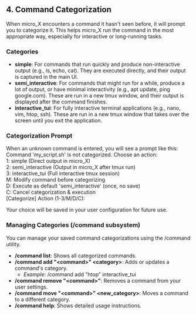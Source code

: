 ## **4\. Command Categorization**

When micro\_X encounters a command it hasn't seen before, it will prompt you to categorize it. This helps micro\_X run the command in the most appropriate way, especially for interactive or long-running tasks.

### **Categories**

* **simple**: For commands that run quickly and produce non-interactive output (e.g., ls, echo, cat). They are executed directly, and their output is captured in the main UI.  
* **semi\_interactive**: For commands that might run for a while, produce a lot of output, or have minimal interactivity (e.g., apt update, ping google.com). These are run in a new tmux window, and their output is displayed after the command finishes.  
* **interactive\_tui**: For fully interactive terminal applications (e.g., nano, vim, htop, ssh). These are run in a new tmux window that takes over the screen until you exit the application.

### **Categorization Prompt**

When an unknown command is entered, you will see a prompt like this:  
Command 'my\_script.sh' is not categorized. Choose an action:  
1: simple (Direct output in micro\_X)  
2: semi\_interactive (Output in micro\_X after tmux run)  
3: interactive\_tui (Full interactive tmux session)  
M: Modify command before categorizing  
D: Execute as default 'semi\_interactive' (once, no save)  
C: Cancel categorization & execution  
\[Categorize\] Action (1-3/M/D/C):

Your choice will be saved in your user configuration for future use.

### **Managing Categories (/command subsystem)**

You can manage your saved command categorizations using the /command utility.

* **/command list**: Shows all categorized commands.  
* **/command add "\<command\>" \<category\>**: Adds or updates a command's category.  
  * *Example*: /command add "htop" interactive\_tui  
* **/command remove "\<command\>"**: Removes a command from your user settings.  
* **/command move "\<command\>" \<new\_category\>**: Moves a command to a different category.  
* **/command help**: Shows detailed usage instructions.